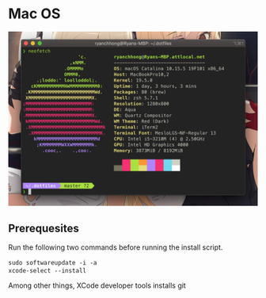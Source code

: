 # Mac OS

![neofetch screenshot](/media/macos.png)

## Prerequesites

Run the following two commands before running the install script.
```
sudo softwareupdate -i -a
xcode-select --install
```
Among other things, XCode developer tools installs git